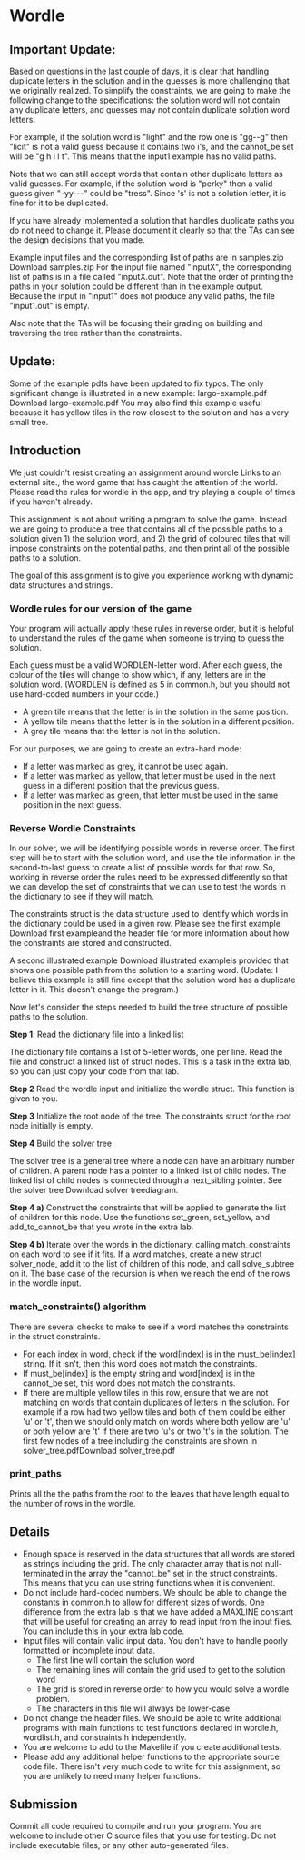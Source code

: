 # Wordle

## Important Update:
Based on questions in the last couple of days, it is clear that handling duplicate letters in the solution and in the guesses is more challenging that we originally realized.  To simplify the constraints, we are going to make the following change to the specifications:  the solution word will not contain any duplicate letters, and guesses may not contain duplicate solution word letters. 

For example, if the solution word is "light" and the row one is "gg--g" then "licit" is not a valid guess because it contains two i's, and the cannot_be set will be "g h i l t".  This means that the input1 example has no valid paths.

Note that we can still accept words that contain other duplicate letters as valid guesses.  For example, if the solution word is "perky" then a valid guess given "-yy---" could be "tress".  Since 's' is not a solution letter, it is fine for it to be duplicated.

If you have already implemented a solution that handles duplicate paths you do not need to change it.  Please document it clearly so that the TAs can see the design decisions that you made. 

Example input files and the corresponding list of paths are in samples.zip Download samples.zip  For the input file named "inputX", the corresponding list of paths is in a file called "inputX.out".  Note that the order of printing the paths in your solution could be different than in the example output.  Because the input in "input1" does not produce any valid paths, the file "input1.out" is empty.

Also note that the TAs will be focusing their grading on building and traversing the tree rather than the constraints.

## Update: 
Some of the example pdfs have been updated to fix typos.  The only significant change is illustrated in a new example: largo-example.pdf Download largo-example.pdf  You may also find this example useful because it has yellow tiles in the row closest to the solution and has a very small tree.

## Introduction
We just couldn't resist creating an assignment around wordle Links to an external site., the word game that has caught the attention of the world.  Please read the rules for wordle in the app, and try playing a couple of times if you haven't already.

This assignment is not about writing a program to solve the game.  Instead we are going to produce a tree that contains all of the possible paths to a solution given 1) the solution word, and 2) the grid of coloured tiles that will impose constraints on the potential paths, and then print all of the possible paths to a solution.

The goal of this assignment is to give you experience working with dynamic data structures and strings.

### Wordle rules for our version of the game
Your program will actually apply these rules in reverse order, but it is helpful to understand the rules of the game when someone is trying to guess the solution.

Each guess must be a valid WORDLEN-letter word.  After each guess, the colour of the tiles will change to show which, if any, letters are in the solution word.   (WORDLEN is defined as 5 in common.h, but you should not use hard-coded numbers in your code.)

* A green tile means that the letter is in the solution in the same position. 
* A yellow tile means that the letter is in the solution in a different position. 
* A grey tile means that the letter is not in the solution.

For our purposes, we are going to create an extra-hard mode: 

* If a letter was marked as grey, it cannot be used again.
* If a letter was marked as yellow, that letter must be used in the next guess in a different position that the previous guess.
* If a letter was marked as green, that letter must be used in the same position in the next guess.

### Reverse Wordle Constraints
In our solver, we will be identifying possible words in reverse order.  The first step will be to start with the solution word, and use the tile information in the second-to-last guess to create a list of possible words for that row.  So, working in reverse order the rules need to be expressed differently so that we can develop the set of constraints that we can use to test the words in the dictionary to see if they will match.

The constraints struct is the data structure used to identify which words in the dictionary could be used in a given row.  Please see the first example Download first exampleand the header file for more information about how the constraints are stored and constructed.

A second illustrated example  Download illustrated exampleis provided that shows one possible path from the solution to a starting word. (Update: I believe this example is still fine except that the solution word has a duplicate letter in it.  This doesn't change the program.)

Now let's consider the steps needed to build the tree structure of possible paths to the solution.

**Step 1**: Read the dictionary file into a linked list

The dictionary file contains a list of 5-letter words, one per line.  Read the file and construct a linked list of struct nodes.  This is a task in the extra lab, so you can just copy your code from that lab.

**Step 2** Read the wordle input and initialize the wordle struct. This function is given to you.

**Step 3** Initialize the root node of the tree.  The constraints struct for the root node initially is empty.

**Step 4** Build the solver tree

The solver tree is a general tree where a node can have an arbitrary number of children.  A parent node has a pointer to a linked list of child nodes.  The linked list of child nodes is connected through a next_sibling pointer.  See the solver tree  Download solver treediagram.

**Step 4 a)** Construct the constraints that will be applied to generate the list of children for this node.  Use the functions set_green, set_yellow, and add_to_cannot_be that you wrote in the extra lab.

**Step 4 b)** Iterate over the words in the dictionary, calling match_constraints on each word to see if it fits.  If a word matches,  create a new struct solver_node, add it to the list of children of this node, and call solve_subtree on it.  The base case of the recursion is when we reach the end of the rows in the wordle input.

### match_constraints() algorithm
There are several checks to make to see if a word matches the constraints in the struct constraints.

* For each index in word, check if the word[index] is in the must_be[index] string.  If it isn't, then this word does not match the constraints.
* If  must_be[index] is the empty string and word[index] is in the cannot_be set, this word does not match the constraints.
* If there are multiple yellow tiles in this row, ensure that we are not matching on words that contain duplicates of letters in the solution.  For example if a row had two yellow tiles and both of them could be either 'u' or 't', then we should only match on words where both yellow are 'u' or both yellow are 't' if there are two 'u's or two 't's in the solution.
The first few nodes of a tree including the constraints are shown in solver_tree.pdfDownload solver_tree.pdf

### print_paths
Prints all the the paths from the root to the leaves that have length equal to the number of rows in the wordle.

## Details
* Enough space is reserved in the data structures that all words are stored as strings including the grid.  The only character array that is not null-terminated in the array the "cannot_be" set in the struct constraints.  This means that you can use string functions when it is convenient.
* Do not include hard-coded numbers.  We should be able to change the constants in common.h to allow for different sizes of words. One difference from the extra lab is that we have added a MAXLINE constant that will be useful for creating an array to read input from the input files.  You can include this in your extra lab code.
* Input files will contain valid input data.  You don't have to handle poorly formatted or incomplete input data.
    * The first line will contain the solution word
    * The remaining lines will contain the grid used to get to the solution word
    * The grid is stored in reverse order to how you would solve a wordle problem.
    * The characters in this file will always be lower-case
* Do not change the header files.  We should be able to write additional programs with main functions to test functions declared in wordle.h, wordlist.h, and constraints.h independently.
* You are welcome to add to the Makefile if you create additional tests.
* Please add any additional helper functions to the appropriate source code file.  There isn't very much code to write for this assignment, so you are unlikely to need many helper functions.
## Submission
Commit all code required to compile and run your program.  You are welcome to include other C source files that you use for testing.  Do not include executable files, or any other auto-generated files. 
